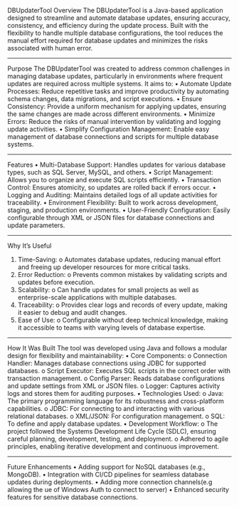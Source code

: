 DBUpdaterTool
Overview
The DBUpdaterTool is a Java-based application designed to streamline and automate database updates, ensuring accuracy, consistency, and efficiency during the update process. Built with the flexibility to handle multiple database configurations, the tool reduces the manual effort required for database updates and minimizes the risks associated with human error.
________________________________________

Purpose
The DBUpdaterTool was created to address common challenges in managing database updates, particularly in environments where frequent updates are required across multiple systems. It aims to:
•	Automate Update Processes: Reduce repetitive tasks and improve productivity by automating schema changes, data migrations, and script executions.
•	Ensure Consistency: Provide a uniform mechanism for applying updates, ensuring the same changes are made across different environments.
•	Minimize Errors: Reduce the risks of manual intervention by validating and logging update activities.
•	Simplify Configuration Management: Enable easy management of database connections and scripts for multiple database systems.
________________________________________
Features
•	Multi-Database Support: Handles updates for various database types, such as SQL Server, MySQL, and others.
•	Script Management: Allows you to organize and execute SQL scripts efficiently.
•	Transaction Control: Ensures atomicity, so updates are rolled back if errors occur.
•	Logging and Auditing: Maintains detailed logs of all update activities for traceability.
•	Environment Flexibility: Built to work across development, staging, and production environments.
•	User-Friendly Configuration: Easily configurable through XML or JSON files for database connections and update parameters.
________________________________________
Why It’s Useful
1.	Time-Saving:
o	Automates database updates, reducing manual effort and freeing up developer resources for more critical tasks.
2.	Error Reduction:
o	Prevents common mistakes by validating scripts and updates before execution.
3.	Scalability:
o	Can handle updates for small projects as well as enterprise-scale applications with multiple databases.
4.	Traceability:
o	Provides clear logs and records of every update, making it easier to debug and audit changes.
5.	Ease of Use:
o	Configurable without deep technical knowledge, making it accessible to teams with varying levels of database expertise.
________________________________________
How It Was Built
The tool was developed using Java and follows a modular design for flexibility and maintainability:
•	Core Components:
o	Connection Handler: Manages database connections using JDBC for supported databases.
o	Script Executor: Executes SQL scripts in the correct order with transaction management.
o	Config Parser: Reads database configurations and update settings from XML or JSON files.
o	Logger: Captures activity logs and stores them for auditing purposes.
•	Technologies Used:
o	Java: The primary programming language for its robustness and cross-platform capabilities.
o	JDBC: For connecting to and interacting with various relational databases.
o	XML/JSON: For configuration management.
o	SQL: To define and apply database updates.
•	Development Workflow:
o	The project followed the Systems Development Life Cycle (SDLC), ensuring careful planning, development, testing, and deployment.
o	Adhered to agile principles, enabling iterative development and continuous improvement.
________________________________________
Future Enhancements
•	Adding support for NoSQL databases (e.g., MongoDB).
•	Integration with CI/CD pipelines for seamless database updates during deployments.
•	Adding more connection channels(e.g allowing the ue of Windows Auth to connect to server)
•	Enhanced security features for sensitive database connections.


